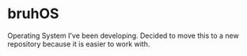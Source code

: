 # bruhOS
Operating System I've been developing. 
Decided to move this to a new repository because it is easier to work with.
